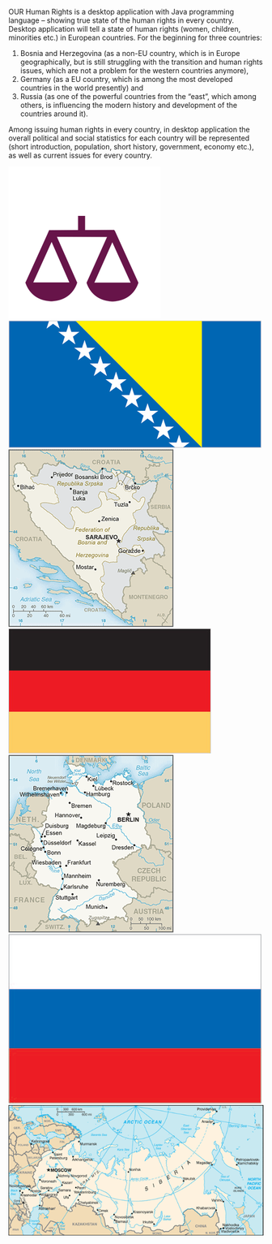 OUR Human Rights is a desktop application with Java programming language – showing true state of the human rights in every country. 
Desktop application will tell a state of human rights (women, children, minorities etc.) in European countries. For the beginning for three countries: 
1. Bosnia and Herzegovina (as a non-EU country, which is in Europe geographically, but is still struggling with the transition and human rights issues, which are not a problem for the western countries anymore), 
2. Germany (as a EU country, which is among the most developed countries in the world presently) and 
3. Russia (as one of the powerful countries from the “east”, which among others, is influencing the modern history and development of the countries around it).

Among issuing human rights in every country, in desktop application the overall political and social statistics for each country will be represented (short introduction, population, short history, government, economy etc.), as well as current issues for every country.

![alt tag](https://github.com/AidaSofic/HumanRights/blob/master/images/Human_Rights_2014_Icon_Small.png?raw=true)
![alt tag](https://github.com/AidaSofic/HumanRights/blob/master/images/bk-lgflag.gif?raw=true)
![alt tag](https://github.com/AidaSofic/HumanRights/blob/master/images/bosnia-map.gif?raw=true)
![alt tag](https://github.com/AidaSofic/HumanRights/blob/master/images/gm-lgflag.gif?raw=true)
![alt tag](https://github.com/AidaSofic/HumanRights/blob/master/images/gm-map.gif?raw=true)
![alt tag](https://github.com/AidaSofic/HumanRights/blob/master/images/rs-lgflag.gif?raw=true)
![alt tag](https://github.com/AidaSofic/HumanRights/blob/master/images/rs-map.gif?raw=true)
